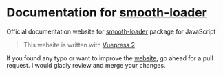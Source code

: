 # Documentation for [smooth-loader](https://github.com/SerhiiCho/smooth-loader)

Official documentation website for [smooth-loader](https://github.com/SerhiiCho/smooth-loader) package for JavaScript

> This website is written with [Vuepress 2](https://v2.vuepress.vuejs.org/)

If you found any typo or want to improve the [website](https://serhiicho.github.io/smooth-loader-docs), go ahead for a pull request. I would gladly review and merge your changes.